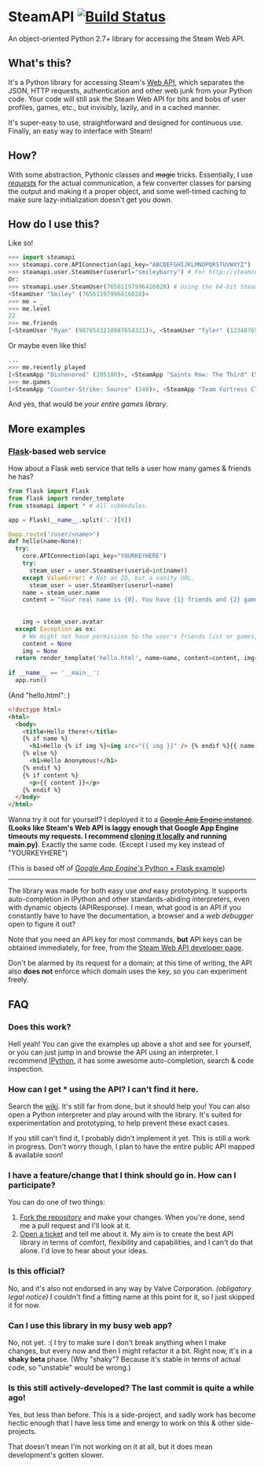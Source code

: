 SteamAPI [![Build Status](https://travis-ci.org/smiley/steamapi.png?branch=master)](https://travis-ci.org/smiley/steamapi)
========
An object-oriented Python 2.7+ library for accessing the Steam Web API.

## What's this?
It's a Python library for accessing Steam's [Web API](http://steamcommunity.com/dev), which separates the JSON, HTTP requests, authentication and other web junk from your Python code. Your code will still ask the Steam Web API for bits and bobs of user profiles, games, etc., but invisibly, lazily, and in a cached manner.

It's super-easy to use, straightforward and designed for continuous use. Finally, an easy way to interface with Steam!

## How?
With some abstraction, Pythonic classes and ~~magic~~ tricks. Essentially, I use [*requests*](/kennethreitz/requests) for the actual communication, a few converter classes for parsing the output and making it a proper object, and some well-timed caching to make sure lazy-initialization doesn't get you down.

## How do I use this?
Like so!
```python
>>> import steamapi
>>> steamapi.core.APIConnection(api_key="ABCDEFGHIJKLMNOPQRSTUVWXYZ")
>>> steamapi.user.SteamUser(userurl="smileybarry") # For http://steamcommunity.com/id/smileybarry
Or:
>>> steamapi.user.SteamUser(76561197996416028) # Using the 64-bit Steam user ID
<SteamUser "Smiley" (76561197996416028)>
>>> me = _
>>> me.level
22
>>> me.friends
[<SteamUser "Ryan" (9876543210987654321)>, <SteamUser "Tyler" (1234876598762345)>, ...]
```

Or maybe even like this!
```python
...
>>> me.recently_played
[<SteamApp "Dishonored" (205100)>, <SteamApp "Saints Row: The Third" (55230)>, ...]
>>> me.games
[<SteamApp "Counter-Strike: Source" (240)>, <SteamApp "Team Fortress Classic" (20)>, <SteamApp "Half-Life: Opposing Force" (50)>, ...]
```
And yes, that would be *your entire games library*.

## More examples
### [Flask](http://flask.pocoo.org/)-based web service
How about a Flask web service that tells a user how many games & friends he has?
```python
from flask import Flask
from flask import render_template
from steamapi import * # All submodules.

app = Flask(__name__.split('.')[0])

@app.route('/user/<name>')
def hello(name=None):
  try:
    core.APIConnection(api_key="YOURKEYHERE")
    try:
      steam_user = user.SteamUser(userid=int(name))
    except ValueError: # Not an ID, but a vanity URL.
      steam_user = user.SteamUser(userurl=name)
    name = steam_user.name
    content = "Your real name is {0}. You have {1} friends and {2} games.".format(steam_user.real_name,
                                                                                  len(steam_user.friends),
                                                                                  len(steam_user.games))
    img = steam_user.avatar
  except Exception as ex:
    # We might not have permission to the user's friends list or games, so just carry on with a blank message.
    content = None
    img = None
  return render_template('hello.html', name=name, content=content, img=img)
  
if __name__ == '__main__':
  app.run()
```

(And "hello.html": )
```html
<!doctype html>
<html>
  <body>
    <title>Hello there!</title>
    {% if name %}
      <h1>Hello {% if img %}<img src="{{ img }}" /> {% endif %}{{ name }}!</h1>
    {% else %}
      <h1>Hello Anonymous!</h1>
    {% endif %}
    {% if content %}
      <p>{{ content }}</p>
    {% endif %}
  </body>
</html>
```

Wanna try it out for yourself? I deployed it to a ~~[Google App Engine instance](http://smileybarry-example.appspot.com/user/smileybarry)~~. **(Looks like Steam's Web API is laggy enough that Google App Engine timeouts my requests. I recommend [cloning it locally](https://github.com/smiley/steamapi-flask-example) and running main.py)**. Exactly the same code. (Except I used my key instead of "YOURKEYHERE")

(This is based off of [*Google App Engine's* Python + Flask example](https://developers.google.com/appengine/))

---

The library was made for both easy use *and* easy prototyping. It supports auto-completion in IPython and other standards-abiding interpreters, even with dynamic objects (APIResponse). I mean, what good is an API if you constantly have to have the documentation, a browser and a *web debugger* open to figure it out?

Note that you need an API key for most commands, **but** API keys can be obtained immediately, for free, from the [Steam Web API developer page](http://steamcommunity.com/dev).

Don't be alarmed by its request for a domain; at this time of writing, the API also **does not** enforce which domain uses the key, so you can experiment freely.

## FAQ
### Does this work?
Hell yeah! You can give the examples up above a shot and see for yourself, or you can just jump in and browse the API using an interpreter. I recommend [IPython](http://ipython.org), it has some awesome auto-completion, search & code inspection.

### How can I get * using the API? I can't find it here.
Search the [wiki](/../../wiki). It's still far from done, but it should help you! You can also open a Python interpreter and play around with the library. It's suited for experimentation and prototyping, to help prevent these exact cases.

If you still can't find it, I probably didn't implement it yet. This is still a work in progress. Don't worry though, I plan to have the entire public API mapped & available soon!

### I have a feature/change that I think should go in. How can I participate?
You can do one of two things:
 1. [Fork the repository](/../../fork) and make your changes. When you're done, send me a pull request and I'll look at it.
 2. [Open a ticket](/../../issues/new) and tell me about it. My aim is to create the best API library in terms of comfort, flexibility and capabilities, and I can't do that alone. I'd love to hear about your ideas.

### Is this official?
No, and it's also not endorsed in any way by Valve Corporation. _(obligatory legal notice)_ I couldn't find a fitting name at this point for it, so I just skipped it for now.

### Can I use this library in my busy web app?
No, not yet. :( I try to make sure I don't break anything when I make changes, but every now and then I might refactor it a bit. Right now, it's in a __shaky beta__ phase. (Why "shaky"? Because it's stable in terms of actual code, so "unstable" would be wrong.)

### Is this still actively-developed? The last commit is quite a while ago!
Yes, but less than before. This is a side-project, and sadly work has become hectic enough that I have less time and energy to work on this & other side-projects.

That doesn't mean I'm not working on it at all, but it does mean development's gotten slower.

